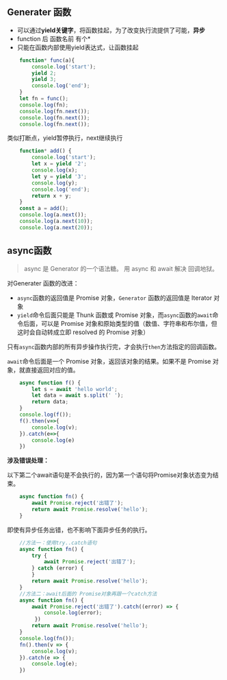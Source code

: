 ## Generater 函数

- 可以通过**yield关键字**，将函数挂起，为了改变执行流提供了可能，**异步**
- function 后 函数名前 有个*
- 只能在函数内部使用yield表达式，让函数挂起

```javascript
    function* func(a){
        console.log('start');
        yield 2;
        yield 3;
        console.log('end');
    }
    let fn = func();
    console.log(fn);
    console.log(fn.next());
    console.log(fn.next());
    console.log(fn.next());
```

类似打断点，yield暂停执行，next继续执行

```javascript
    function* add() {
        console.log('start');
        let x = yield '2';
        console.log(x);
        let y = yield '3';
        console.log(y);
        console.log('end');
        return x + y;
    }
    const a = add();
    console.log(a.next());
    console.log(a.next(10));
    console.log(a.next(20));
```

## async函数

> async 是 Generator 的一个语法糖。
> 用 async 和 await 解决 回调地狱。

对Generater 函数的改进：

- `async`函数的返回值是 Promise 对象，`Generator` 函数的返回值是 Iterator 对象
- `yield`命令后面只能是 Thunk 函数或 Promise 对象，而`async`函数的`await`命令后面，可以是 Promise 对象和原始类型的值（数值、字符串和布尔值，但这时会自动转成立即 resolved 的 Promise 对象）

只有`async`函数内部的所有异步操作执行完，才会执行`then`方法指定的回调函数。

`await`命令后面是一个 Promise 对象，返回该对象的结果。如果不是 Promise 对象，就直接返回对应的值。

```javascript
    async function f() {
        let s = await 'hello world';
        let data = await s.split(' ');
        return data;
    }
    console.log(f());
    f().then(v=>{
        console.log(v);
    }).catch(e=>{
        console.log(e)
    })
```

**涉及错误处理：**

以下第二个await语句是不会执行的，因为第一个语句将Promise对象状态变为结束。

```javascript
    async function fn() {
        await Promise.reject('出错了');
        return await Promise.resolve('hello');
    }
```

即使有异步任务出错，也不影响下面异步任务的执行。

```javascript
	//方法一：使用try..catch语句
	async function fn() {      
        try {
            await Promise.reject('出错了');
        } catch (error) {
        }
        return await Promise.resolve('hello');
    }
    //方法二：await后面的 Promise对象再跟一个catch方法
    async function fn() {      
        await Promise.reject('出错了').catch((error) => { 
            console.log(error);
         })
        return await Promise.resolve('hello');
    }
    console.log(fn());
    fn().then(v => {
        console.log(v);
    }).catch(e => {
        console.log(e);
    })
```

